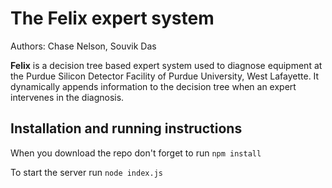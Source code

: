The Felix expert system
=======================

Authors: Chase Nelson, Souvik Das

<b>Felix</b> is a decision tree based expert system used to diagnose equipment at the Purdue Silicon Detector Facility of Purdue University, West Lafayette. It dynamically appends information to the decision tree when an expert intervenes in the diagnosis.

Installation and running instructions
-------------------------------------

When you download the repo don't forget to run  `npm install`

To start the server run `node index.js`
